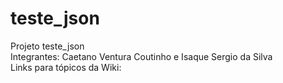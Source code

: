 # teste_json
Projeto teste_json
<br>
Integrantes: Caetano Ventura Coutinho e Isaque Sergio da Silva
<br>
Links para tópicos da Wiki:


